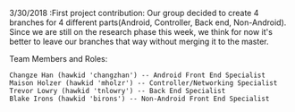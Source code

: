 3/30/2018 :First project contribution: Our group decided to create 4 branches for 4 different parts(Android, Controller, Back end, Non-Android). Since we are still on the research phase this week, we think for now it's better to leave our branches that way without merging it to the master. 

Team Members and Roles:

	Changze Han (hawkid 'changzhan') -- Android Front End Specialist
	Maison Holzer (hawkid 'mholzr') -- Controller/Networking Specialist
	Trevor Lowry (hawkid 'tnlowry') -- Back End Specialist
	Blake Irons (hawkid 'birons') -- Non-Android Front End Specialist

